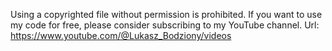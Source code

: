 Using a copyrighted file without permission is prohibited. If you want to use my code for free, please consider subscribing to my YouTube channel. Url: https://www.youtube.com/@Lukasz_Bodziony/videos
